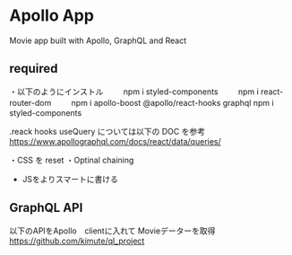 # Apollo App

Movie app built with Apollo, GraphQL and React

## required

・以下のようにインストル
　　 npm i styled-components
　　 npm i react-router-dom
　　 npm i apollo-boost @apollo/react-hooks graphql
    npm i styled-components

.reack hooks useQuery については以下の DOC を参考
https://www.apollographql.com/docs/react/data/queries/

・CSS を reset
・Optinal chaining
  - JSをよりスマートに書ける
## GraphQL API

以下のAPIをApollo　clientに入れて Movieデーターを取得
https://github.com/kimute/ql_project
